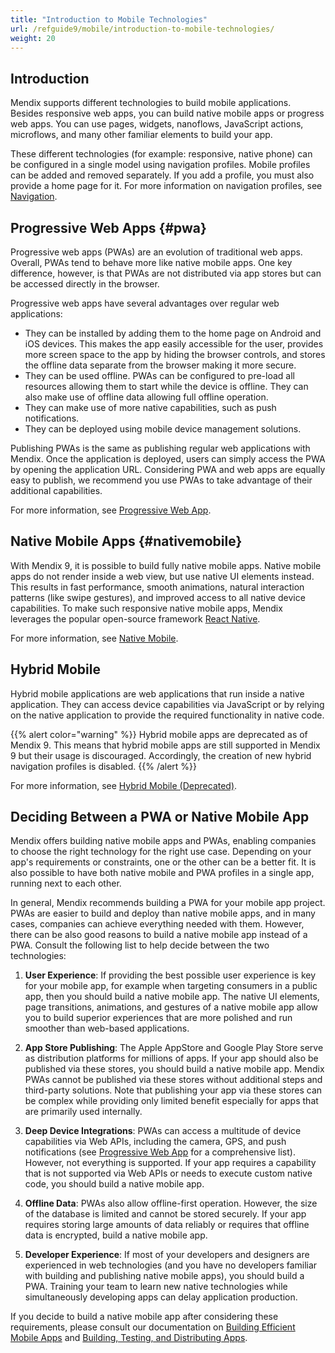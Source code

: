 ```yaml
---
title: "Introduction to Mobile Technologies"
url: /refguide9/mobile/introduction-to-mobile-technologies/
weight: 20
---
```


## Introduction

Mendix supports different technologies to build mobile applications. Besides responsive web apps, you can build native mobile apps or progress web apps. You can use pages, widgets, nanoflows, JavaScript actions, microflows, and many other familiar elements to build your app.

These different technologies (for example: responsive, native phone) can be configured in a single model using navigation profiles. Mobile profiles can be added and removed separately. If you add a profile, you must also provide a home page for it. For more information on navigation profiles, see [Navigation](/refguide9/navigation/).

## Progressive Web Apps {#pwa}

Progressive web apps (PWAs) are an evolution of traditional web apps. Overall, PWAs tend to behave more like native mobile apps. One key difference, however, is that PWAs are not distributed via app stores but can be accessed directly in the browser.

Progressive web apps have several advantages over regular web applications:

* They can be installed by adding them to the home page on Android and iOS devices. This makes the app easily accessible for the user, provides more screen space to the app by hiding the browser controls, and stores the offline data separate from the browser making it more secure.
* They can be used offline. PWAs can be configured to pre-load all resources allowing them to start while the device is offline. They can also make use of offline data allowing full offline operation.
* They can make use of more native capabilities, such as push notifications.
* They can be deployed using mobile device management solutions.

Publishing PWAs is the same as publishing regular web applications with Mendix. Once the application is deployed, users can simply access the PWA by opening the application URL. Considering PWA and web apps are equally easy to publish, we recommend you use PWAs to take advantage of their additional capabilities.

For more information, see [Progressive Web App](/refguide9/mobile/introduction-to-mobile-technologies/progressive-web-app/).

## Native Mobile Apps {#nativemobile}

With Mendix 9, it is possible to build fully native mobile apps. Native mobile apps do not render inside a web view, but use native UI elements instead. This results in fast performance, smooth animations, natural interaction patterns (like swipe gestures), and improved access to all native device capabilities.  To make such responsive native mobile apps, Mendix leverages the popular open-source framework [React Native](https://facebook.github.io/react-native/).

For more information, see [Native Mobile](/refguide9/mobile/introduction-to-mobile-technologies/native-mobile/).

## Hybrid Mobile

Hybrid mobile applications are web applications that run inside a native application. They can access device capabilities via JavaScript or by relying on the native application to provide the required functionality in native code.

{{% alert color="warning" %}}
Hybrid mobile apps are deprecated as of Mendix 9. This means that hybrid mobile apps are still supported in Mendix 9 but their usage is discouraged. Accordingly, the creation of new hybrid navigation profiles is disabled.
{{% /alert %}}

For more information, see [Hybrid Mobile (Deprecated)](/refguide9/mobile/introduction-to-mobile-technologies/hybrid-mobile/).

## Deciding Between a PWA or Native Mobile App

Mendix offers building native mobile apps and PWAs, enabling companies to choose the right technology for the right use case. Depending on your app's requirements or constraints, one or the other can be a better fit. It is also possible to have both native mobile and PWA profiles in a single app, running next to each other.

In general, Mendix recommends building a PWA for your mobile app project. PWAs are easier to build and deploy than native mobile apps, and in many cases, companies can achieve everything needed with them. However, there can be also good reasons to build a native mobile app instead of a PWA. Consult the following list to help decide between the two technologies:

1. **User Experience**: If providing the best possible user experience is key for your mobile app, for example when targeting consumers in a public app, then you should build a native mobile app. The native UI elements, page transitions, animations, and gestures of a native mobile app allow you to build superior experiences that are more polished and run smoother than web-based applications.

1. **App Store Publishing**: The Apple AppStore and Google Play Store serve as distribution platforms for millions of apps. If your app should also be published via these stores, you should build a native mobile app. Mendix PWAs cannot be published via these stores without additional steps and third-party solutions. Note that publishing your app via these stores can be complex while providing only limited benefit especially for apps that are primarily used internally. 

1. **Deep Device Integrations**: PWAs can access a multitude of device capabilities via Web APIs, including the camera, GPS, and push notifications (see [Progressive Web App](/refguide9/mobile/introduction-to-mobile-technologies/progressive-web-app/#accessing-device-features) for a comprehensive list). However, not everything is supported. If your app requires a capability that is not supported via Web APIs or needs to execute custom native code, you should build a native mobile app.

1. **Offline Data**: PWAs also allow offline-first operation. However, the size of the database is limited and cannot be stored securely. If your app requires storing large amounts of data reliably or requires that offline data is encrypted, build a native mobile app.

1. **Developer Experience**: If most of your developers and designers are experienced in web technologies (and you have no developers familiar with building and publishing native mobile apps), you should build a PWA. Training your team to learn new native technologies while simultaneously developing apps can delay application production.

If you decide to build a native mobile app after considering these requirements, please consult our documentation on [Building Efficient Mobile Apps](/refguide9/mobile/building-efficient-mobile-apps/) and [Building, Testing, and Distributing Apps](/refguide9/mobile/distributing-mobile-apps/).

